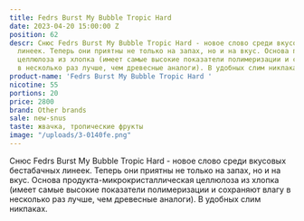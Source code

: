 ```yaml
---
title: Fedrs Burst My Bubble Tropic Hard
date: 2023-04-20 15:00:00 Z
position: 62
descr: Снюс Fedrs Burst My Bubble Tropic Hard - новое слово среди вкусовых бестабачных
  линеек. Теперь они приятны не только на запах, но и на вкус. Основа продукта-микрокристаллическая
  целлюлоза из хлопка (имеет самые высокие показатели полимеризации и сохраняют влагу
  в несколько раз лучше, чем древесные аналоги). В удобных слим никпаках.
product-name: 'Fedrs Burst My Bubble Tropic Hard '
nicotine: 55
portions: 20
price: 2800
brand: Other brands
sale: new-snus
taste: жвачка, тропические фрукты
image: "/uploads/3-0140fe.png"
---
```


Снюс Fedrs Burst My Bubble Tropic Hard - новое слово среди вкусовых бестабачных линеек. Теперь они приятны не только на запах, но и на вкус. Основа продукта-микрокристаллическая целлюлоза из хлопка (имеет самые высокие показатели полимеризации и сохраняют влагу в несколько раз лучше, чем древесные аналоги). В удобных слим никпаках.